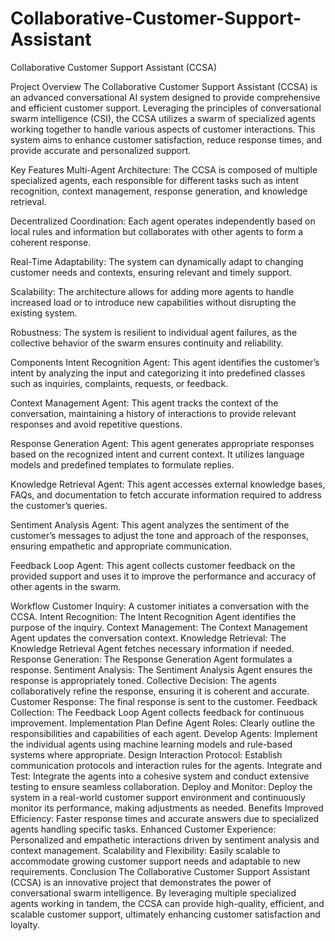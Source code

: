 # Collaborative-Customer-Support-Assistant

Collaborative Customer Support Assistant (CCSA)

Project Overview
The Collaborative Customer Support Assistant (CCSA) is an advanced conversational AI system designed to provide comprehensive and efficient customer support. Leveraging the principles of conversational swarm intelligence (CSI), the CCSA utilizes a swarm of specialized agents working together to handle various aspects of customer interactions. This system aims to enhance customer satisfaction, reduce response times, and provide accurate and personalized support.

Key Features
Multi-Agent Architecture: The CCSA is composed of multiple specialized agents, each responsible for different tasks such as intent recognition, context management, response generation, and knowledge retrieval.

Decentralized Coordination: Each agent operates independently based on local rules and information but collaborates with other agents to form a coherent response.

Real-Time Adaptability: The system can dynamically adapt to changing customer needs and contexts, ensuring relevant and timely support.

Scalability: The architecture allows for adding more agents to handle increased load or to introduce new capabilities without disrupting the existing system.

Robustness: The system is resilient to individual agent failures, as the collective behavior of the swarm ensures continuity and reliability.

Components
Intent Recognition Agent: This agent identifies the customer’s intent by analyzing the input and categorizing it into predefined classes such as inquiries, complaints, requests, or feedback.

Context Management Agent: This agent tracks the context of the conversation, maintaining a history of interactions to provide relevant responses and avoid repetitive questions.

Response Generation Agent: This agent generates appropriate responses based on the recognized intent and current context. It utilizes language models and predefined templates to formulate replies.

Knowledge Retrieval Agent: This agent accesses external knowledge bases, FAQs, and documentation to fetch accurate information required to address the customer’s queries.

Sentiment Analysis Agent: This agent analyzes the sentiment of the customer’s messages to adjust the tone and approach of the responses, ensuring empathetic and appropriate communication.

Feedback Loop Agent: This agent collects customer feedback on the provided support and uses it to improve the performance and accuracy of other agents in the swarm.

Workflow
Customer Inquiry: A customer initiates a conversation with the CCSA.
Intent Recognition: The Intent Recognition Agent identifies the purpose of the inquiry.
Context Management: The Context Management Agent updates the conversation context.
Knowledge Retrieval: The Knowledge Retrieval Agent fetches necessary information if needed.
Response Generation: The Response Generation Agent formulates a response.
Sentiment Analysis: The Sentiment Analysis Agent ensures the response is appropriately toned.
Collective Decision: The agents collaboratively refine the response, ensuring it is coherent and accurate.
Customer Response: The final response is sent to the customer.
Feedback Collection: The Feedback Loop Agent collects feedback for continuous improvement.
Implementation Plan
Define Agent Roles: Clearly outline the responsibilities and capabilities of each agent.
Develop Agents: Implement the individual agents using machine learning models and rule-based systems where appropriate.
Design Interaction Protocol: Establish communication protocols and interaction rules for the agents.
Integrate and Test: Integrate the agents into a cohesive system and conduct extensive testing to ensure seamless collaboration.
Deploy and Monitor: Deploy the system in a real-world customer support environment and continuously monitor its performance, making adjustments as needed.
Benefits
Improved Efficiency: Faster response times and accurate answers due to specialized agents handling specific tasks.
Enhanced Customer Experience: Personalized and empathetic interactions driven by sentiment analysis and context management.
Scalability and Flexibility: Easily scalable to accommodate growing customer support needs and adaptable to new requirements.
Conclusion
The Collaborative Customer Support Assistant (CCSA) is an innovative project that demonstrates the power of conversational swarm intelligence. By leveraging multiple specialized agents working in tandem, the CCSA can provide high-quality, efficient, and scalable customer support, ultimately enhancing customer satisfaction and loyalty.